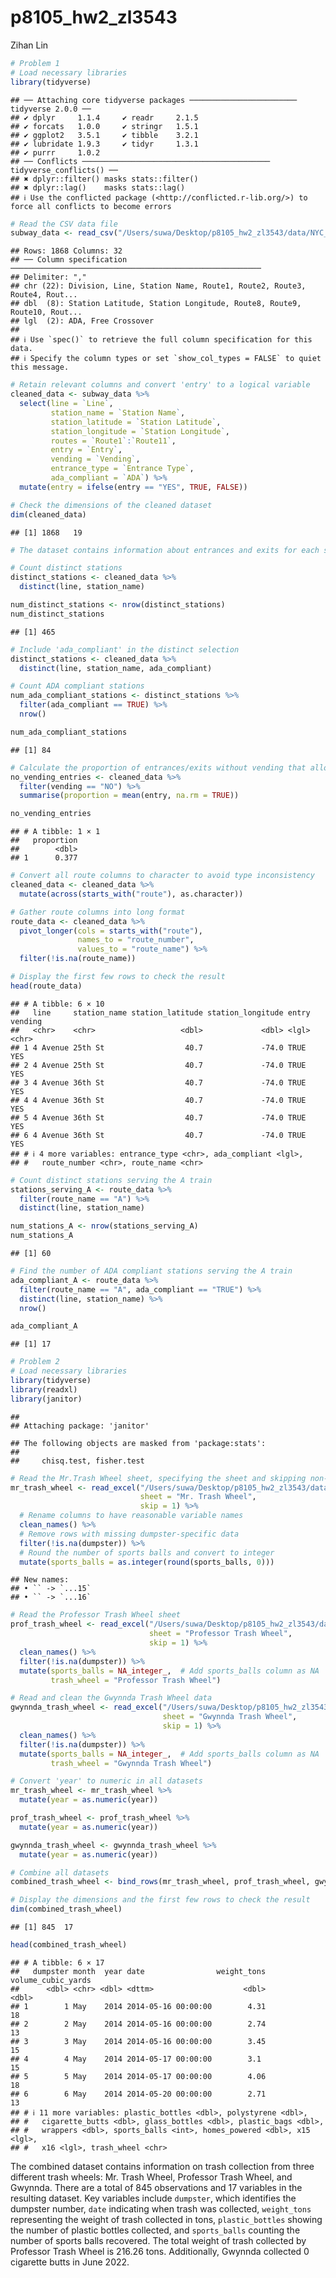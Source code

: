 p8105_hw2_zl3543
================
Zihan Lin

``` r
# Problem 1
# Load necessary libraries
library(tidyverse)
```

    ## ── Attaching core tidyverse packages ──────────────────────── tidyverse 2.0.0 ──
    ## ✔ dplyr     1.1.4     ✔ readr     2.1.5
    ## ✔ forcats   1.0.0     ✔ stringr   1.5.1
    ## ✔ ggplot2   3.5.1     ✔ tibble    3.2.1
    ## ✔ lubridate 1.9.3     ✔ tidyr     1.3.1
    ## ✔ purrr     1.0.2     
    ## ── Conflicts ────────────────────────────────────────── tidyverse_conflicts() ──
    ## ✖ dplyr::filter() masks stats::filter()
    ## ✖ dplyr::lag()    masks stats::lag()
    ## ℹ Use the conflicted package (<http://conflicted.r-lib.org/>) to force all conflicts to become errors

``` r
# Read the CSV data file
subway_data <- read_csv("/Users/suwa/Desktop/p8105_hw2_zl3543/data/NYC_Transit_Subway_Entrance_And_Exit_Data.csv")
```

    ## Rows: 1868 Columns: 32
    ## ── Column specification ────────────────────────────────────────────────────────
    ## Delimiter: ","
    ## chr (22): Division, Line, Station Name, Route1, Route2, Route3, Route4, Rout...
    ## dbl  (8): Station Latitude, Station Longitude, Route8, Route9, Route10, Rout...
    ## lgl  (2): ADA, Free Crossover
    ## 
    ## ℹ Use `spec()` to retrieve the full column specification for this data.
    ## ℹ Specify the column types or set `show_col_types = FALSE` to quiet this message.

``` r
# Retain relevant columns and convert 'entry' to a logical variable
cleaned_data <- subway_data %>%
  select(line = `Line`, 
         station_name = `Station Name`, 
         station_latitude = `Station Latitude`, 
         station_longitude = `Station Longitude`, 
         routes = `Route1`:`Route11`, 
         entry = `Entry`, 
         vending = `Vending`, 
         entrance_type = `Entrance Type`, 
         ada_compliant = `ADA`) %>%
  mutate(entry = ifelse(entry == "YES", TRUE, FALSE))

# Check the dimensions of the cleaned dataset
dim(cleaned_data)
```

    ## [1] 1868   19

``` r
# The dataset contains information about entrances and exits for each subway station in NYC. Key variables include 'line', 'station_name '(station name)', 'station_latitude', and 'station_longitude', 'routes', 'entry', 'vending', 'entrance_type', and 'ada_compliant'. For data cleaning, we retained only the relevant columns, renamed them for clarity, and converted the entry column from a character "YES"/"NO" to a logical 'TRUE'/'FALSE'. The resulting cleaned dataset has dimensions of [1868 rows x 19 columns], where row is the number of entries and column represents the selected variables. This dataset is tidy as each variable is in its own column, each observation is a row, and each cell contains a single value.

# Count distinct stations
distinct_stations <- cleaned_data %>%
  distinct(line, station_name)

num_distinct_stations <- nrow(distinct_stations)
num_distinct_stations
```

    ## [1] 465

``` r
# Include 'ada_compliant' in the distinct selection
distinct_stations <- cleaned_data %>%
  distinct(line, station_name, ada_compliant)

# Count ADA compliant stations
num_ada_compliant_stations <- distinct_stations %>%
  filter(ada_compliant == TRUE) %>%
  nrow()

num_ada_compliant_stations
```

    ## [1] 84

``` r
# Calculate the proportion of entrances/exits without vending that allow entry
no_vending_entries <- cleaned_data %>%
  filter(vending == "NO") %>%
  summarise(proportion = mean(entry, na.rm = TRUE))

no_vending_entries
```

    ## # A tibble: 1 × 1
    ##   proportion
    ##        <dbl>
    ## 1      0.377

``` r
# Convert all route columns to character to avoid type inconsistency
cleaned_data <- cleaned_data %>%
  mutate(across(starts_with("route"), as.character))

# Gather route columns into long format
route_data <- cleaned_data %>%
  pivot_longer(cols = starts_with("route"), 
               names_to = "route_number", 
               values_to = "route_name") %>%
  filter(!is.na(route_name))

# Display the first few rows to check the result
head(route_data)
```

    ## # A tibble: 6 × 10
    ##   line     station_name station_latitude station_longitude entry vending
    ##   <chr>    <chr>                   <dbl>             <dbl> <lgl> <chr>  
    ## 1 4 Avenue 25th St                  40.7             -74.0 TRUE  YES    
    ## 2 4 Avenue 25th St                  40.7             -74.0 TRUE  YES    
    ## 3 4 Avenue 36th St                  40.7             -74.0 TRUE  YES    
    ## 4 4 Avenue 36th St                  40.7             -74.0 TRUE  YES    
    ## 5 4 Avenue 36th St                  40.7             -74.0 TRUE  YES    
    ## 6 4 Avenue 36th St                  40.7             -74.0 TRUE  YES    
    ## # ℹ 4 more variables: entrance_type <chr>, ada_compliant <lgl>,
    ## #   route_number <chr>, route_name <chr>

``` r
# Count distinct stations serving the A train
stations_serving_A <- route_data %>%
  filter(route_name == "A") %>%
  distinct(line, station_name) 

num_stations_A <- nrow(stations_serving_A)
num_stations_A
```

    ## [1] 60

``` r
# Find the number of ADA compliant stations serving the A train
ada_compliant_A <- route_data %>%
  filter(route_name == "A", ada_compliant == "TRUE") %>%
  distinct(line, station_name) %>%
  nrow()

ada_compliant_A
```

    ## [1] 17

``` r
# Problem 2
# Load necessary libraries
library(tidyverse)
library(readxl)
library(janitor)
```

    ## 
    ## Attaching package: 'janitor'

    ## The following objects are masked from 'package:stats':
    ## 
    ##     chisq.test, fisher.test

``` r
# Read the Mr.Trash Wheel sheet, specifying the sheet and skipping non-data rows
mr_trash_wheel <- read_excel("/Users/suwa/Desktop/p8105_hw2_zl3543/data/202309 Trash Wheel Collection Data.xlsx", 
                             sheet = "Mr. Trash Wheel",
                             skip = 1) %>%
  # Rename columns to have reasonable variable names
  clean_names() %>%
  # Remove rows with missing dumpster-specific data
  filter(!is.na(dumpster)) %>%
  # Round the number of sports balls and convert to integer
  mutate(sports_balls = as.integer(round(sports_balls, 0)))
```

    ## New names:
    ## • `` -> `...15`
    ## • `` -> `...16`

``` r
# Read the Professor Trash Wheel sheet
prof_trash_wheel <- read_excel("/Users/suwa/Desktop/p8105_hw2_zl3543/data/202309 Trash Wheel Collection Data.xlsx", 
                               sheet = "Professor Trash Wheel", 
                               skip = 1) %>%
  clean_names() %>%
  filter(!is.na(dumpster)) %>%
  mutate(sports_balls = NA_integer_,  # Add sports_balls column as NA
         trash_wheel = "Professor Trash Wheel")

# Read and clean the Gwynnda Trash Wheel data
gwynnda_trash_wheel <- read_excel("/Users/suwa/Desktop/p8105_hw2_zl3543/data/202309 Trash Wheel Collection Data.xlsx", 
                                  sheet = "Gwynnda Trash Wheel", 
                                  skip = 1) %>%
  clean_names() %>%
  filter(!is.na(dumpster)) %>%
  mutate(sports_balls = NA_integer_,  # Add sports_balls column as NA
         trash_wheel = "Gwynnda Trash Wheel")

# Convert 'year' to numeric in all datasets
mr_trash_wheel <- mr_trash_wheel %>%
  mutate(year = as.numeric(year))

prof_trash_wheel <- prof_trash_wheel %>%
  mutate(year = as.numeric(year))

gwynnda_trash_wheel <- gwynnda_trash_wheel %>%
  mutate(year = as.numeric(year))

# Combine all datasets
combined_trash_wheel <- bind_rows(mr_trash_wheel, prof_trash_wheel, gwynnda_trash_wheel)

# Display the dimensions and the first few rows to check the result
dim(combined_trash_wheel)
```

    ## [1] 845  17

``` r
head(combined_trash_wheel)
```

    ## # A tibble: 6 × 17
    ##   dumpster month  year date                weight_tons volume_cubic_yards
    ##      <dbl> <chr> <dbl> <dttm>                    <dbl>              <dbl>
    ## 1        1 May    2014 2014-05-16 00:00:00        4.31                 18
    ## 2        2 May    2014 2014-05-16 00:00:00        2.74                 13
    ## 3        3 May    2014 2014-05-16 00:00:00        3.45                 15
    ## 4        4 May    2014 2014-05-17 00:00:00        3.1                  15
    ## 5        5 May    2014 2014-05-17 00:00:00        4.06                 18
    ## 6        6 May    2014 2014-05-20 00:00:00        2.71                 13
    ## # ℹ 11 more variables: plastic_bottles <dbl>, polystyrene <dbl>,
    ## #   cigarette_butts <dbl>, glass_bottles <dbl>, plastic_bags <dbl>,
    ## #   wrappers <dbl>, sports_balls <int>, homes_powered <dbl>, x15 <lgl>,
    ## #   x16 <lgl>, trash_wheel <chr>

The combined dataset contains information on trash collection from three
different trash wheels: Mr. Trash Wheel, Professor Trash Wheel, and
Gwynnda. There are a total of 845 observations and 17 variables in the
resulting dataset. Key variables include `dumpster`, which identifies
the dumpster number, `date` indicating when trash was collected,
`weight_tons` representing the weight of trash collected in tons,
`plastic_bottles` showing the number of plastic bottles collected, and
`sports_balls` counting the number of sports balls recovered. The total
weight of trash collected by Professor Trash Wheel is 216.26 tons.
Additionally, Gwynnda collected 0 cigarette butts in June 2022.
